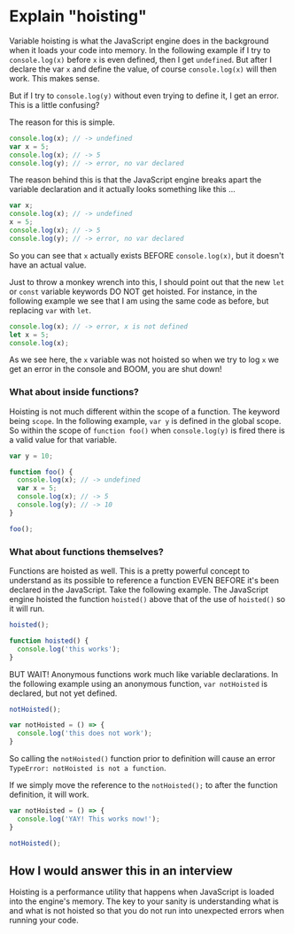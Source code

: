# Explain "hoisting"

Variable hoisting is what the JavaScript engine does in the background when it loads your code into memory. In the following example if I try to `console.log(x)` before `x` is even defined, then I get `undefined`. But after I declare the var `x` and define the value, of course `console.log(x)` will then work. This makes sense.

But if I try to `console.log(y)` without even trying to define it, I get an error. This is a little confusing?

The reason for this is simple.

```js
console.log(x); // -> undefined
var x = 5;
console.log(x); // -> 5
console.log(y); // -> error, no var declared
```

The reason behind this is that the JavaScript engine breaks apart the variable declaration and it actually looks something like this ...

```js
var x;
console.log(x); // -> undefined
x = 5;
console.log(x); // -> 5
console.log(y); // -> error, no var declared
```

So you can see that `x` actually exists BEFORE `console.log(x)`, but it doesn't have an actual value.

Just to throw a monkey wrench into this, I should point out that the new `let` or `const` variable keywords DO NOT get hoisted. For instance, in the following example we see that I am using the same code as before, but replacing `var` with `let`.

```js
console.log(x); // -> error, x is not defined
let x = 5;
console.log(x);
```

As we see here, the `x` variable was not hoisted so when we try to log `x` we get an error in the console and BOOM, you are shut down!

### What about inside functions?

Hoisting is not much different within the scope of a function. The keyword being `scope`. In the following example, `var y` is defined in the global scope. So within the scope of `function foo()` when `console.log(y)` is fired there is a valid value for that variable.

```js
var y = 10;

function foo() {
  console.log(x); // -> undefined
  var x = 5;
  console.log(x); // -> 5
  console.log(y); // -> 10
}

foo();
```

### What about functions themselves?

Functions are hoisted as well. This is a pretty powerful concept to understand as its possible to reference a function EVEN BEFORE it's been declared in the JavaScript. Take the following example. The JavaScript engine hoisted the function `hoisted()` above that of the use of `hoisted()` so it will run.

```js
hoisted();

function hoisted() {
  console.log('this works');
}
```

BUT WAIT! Anonymous functions work much like variable declarations. In the following example using an anonymous function, `var notHoisted` is declared, but not yet defined.

```js
notHoisted();

var notHoisted = () => {
  console.log('this does not work');
}
```

So calling the `notHoisted()` function prior to definition will cause an error `TypeError: notHoisted is not a function`.

If we simply move the reference to the `notHoisted();` to after the function definition, it will work.

```js
var notHoisted = () => {
  console.log('YAY! This works now!');
}

notHoisted();
```

## How I would answer this in an interview

Hoisting is a performance utility that happens when JavaScript is loaded into the engine's memory. The key to your sanity is understanding what is and what is not hoisted so that you do not run into unexpected errors when running your code.
